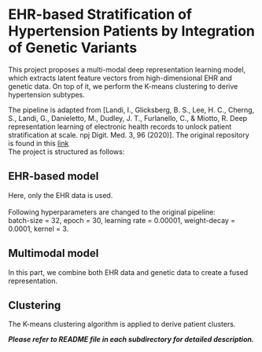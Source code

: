 # EHR-based Stratification of Hypertension Patients by Integration of Genetic Variants
This project proposes a multi-modal deep representation learning model, which extracts latent feature vectors from high-dimensional EHR and genetic data. On top of it, we perform the K-means clustering to derive hypertension subtypes.

The pipeline is adapted from [Landi, I., Glicksberg, B. S., Lee, H. C., Cherng, S., Landi, G., Danieletto, M., Dudley, J. T., Furlanello, C., & Miotto, R. Deep representation learning of electronic health records to unlock patient stratification at scale. npj Digit. Med. 3, 96 (2020)]. The original repository is found in this [link](https://github.com/landiisotta/convae_architecture)<br/>
The project is structured as follows:


## EHR-based model
Here, only the EHR data is used. <br/> 
<br/>
Following hyperparameters are changed to the original pipeline: <br/>
batch-size = 32, epoch = 30, learning rate = 0.00001, weight-decay = 0.0001, kernel = 3.


## Multimodal model
In this part, we combine both EHR data and genetic data to create a fused representation.


## Clustering
The K-means clustering algorithm is applied to derive patient clusters.

_**Please refer to README file in each subdirectory for detailed description.**_
